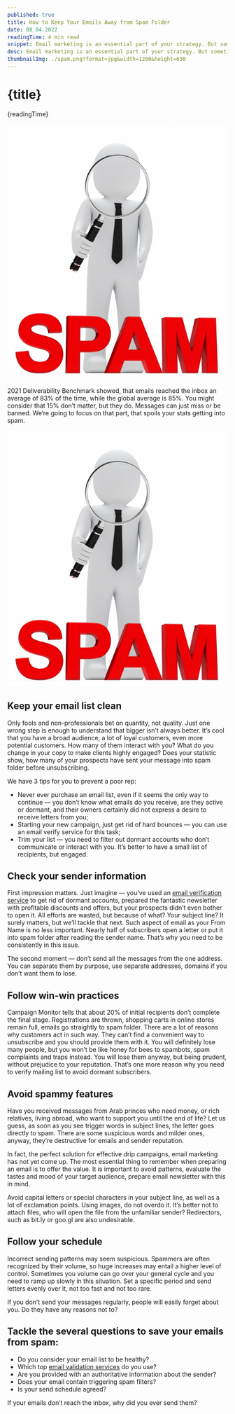 ```yaml
---
published: true
title: How to Keep Your Emails Away from Spam Folder
date: 08.04.2022
readingTime: 4 min read
snippet: Email marketing is an essential part of your strategy. But sometimes it doesn’t make a sense to create an outstanding copy, promising subject line, to offer discounts and promotions. There is about a 20% chance your message will land into junk folder. Yes, despite all your best rates. Your letter could be blocked of even going to junk. If the problem was only that customers would not see the email! It is very dangerous for your open rates and revenue.
desc: Email marketing is an essential part of your strategy. But sometimes it doesn’t make a sense to create an outstanding copy, promising subject line, to offer discounts and promotions. There is about a 20% chance your message will land into junk folder. Yes, despite all your best rates. Your letter could be blocked of even going to junk. If the problem was only that customers would not see the email! It is very dangerous for your open rates and revenue.
thumbnailImg: ./spam.png?format=jpg&width=1200&height=630
---
```


# {title}

{readingTime}

![spam](./spam.png?format=webp;jpg;png;avif&srcset)

2021 Deliverability Benchmark showed, that emails reached the inbox an average of 83% of the time, while the global average is 85%. You might consider that 15% don’t matter, but they do. Messages can just miss or be banned. We’re going to focus on that part, that spoils your stats getting into spam.

![spam](./spam.png?format=webp;jpg;avif&srcset)

## Keep your email list clean

Only fools and non-professionals bet on quantity, not quality. Just one wrong step is enough to understand that bigger isn’t always better. It’s cool that you have a broad audience, a lot of loyal customers, even more potential customers. How many of them interact with you? What do you change in your copy to make clients highly engaged? Does your statistic show, how many of your prospects have sent your message into spam folder before unsubscribing.

We have 3 tips for you to prevent a poor rep:
 - Never ever purchase an email list, even if it seems the only way to continue — you don’t know what emails do you receive, are they active or dormant, and their owners certainly did not express a desire to receive letters from you;
 - Starting your new campaign, just get rid of hard bounces — you can use an email verify service for this task;
 - Trim your list — you need to filter out dormant accounts who don’t communicate or interact with you. It’s better to have a small list of recipients, but engaged.

## Check your sender information

First impression matters. Just imagine — you’ve used an [email verification service](https://mailcheck.co/) to get rid of dormant accounts, prepared the fantastic newsletter with profitable discounts and offers, but your prospects didn’t even bother to open it. All efforts are wasted, but because of what? Your subject line? It surely matters, but we’ll tackle that next. Such aspect of email as your From Name is no less important. Nearly half of subscribers open a letter or put it into spam folder after reading the sender name. That’s why you need to be consistently in this issue.

The second moment — don’t send all the messages from the one address. You can separate them by purpose, use separate addresses, domains if you don’t want them to lose.

## Follow win-win practices

Campaign Monitor tells that about 20% of initial recipients don’t complete the final stage. Registrations are thrown, shopping carts in online stores remain full, emails go straightly to spam folder. There are a lot of reasons why customers act in such way. They can’t find a convenient way to unsubscribe and you should provide them with it. You will definitely lose many people, but you won’t be like honey for bees to spambots, spam complaints and traps instead. You will lose them anyway, but being prudent, without prejudice to your reputation. That’s one more reason why you need to verify mailing list to avoid dormant subscribers.

## Avoid spammy features

Have you received messages from Arab princes who need money, or rich relatives, living abroad, who want to support you until the end of life? Let us guess, as soon as you see trigger words in subject lines, the letter goes directly to spam. There are some suspicious words and milder ones, anyway, they’re destructive for emails and sender reputation.

In fact, the perfect solution for effective drip campaigns, email marketing has not yet come up. The most essential thing to remember when preparing an email is to offer the value. It is important to avoid patterns, evaluate the tastes and mood of your target audience, prepare email newsletter with this in mind.

Avoid capital letters or special characters in your subject line, as well as a lot of exclamation points. Using images, do not overdo it. It’s better not to attach files, who will open the file from the unfamiliar sender? Redirectors, such as bit.ly or goo.gl are also undesirable.

## Follow your schedule

Incorrect sending patterns may seem suspicious. Spammers are often recognized by their volume, so huge increases may entail a higher level of control. Sometimes you volume can go over your general cycle and you need to ramp up slowly in this situation. Set a specific period and send letters evenly over it, not too fast and not too rare.

If you don’t send your messages regularly, people will easily forget about you. Do they have any reasons not to?

## Tackle the several questions to save your emails from spam:

 - Do you consider your email list to be healthy?
 - Which top [email validation services](https://mailcheck.co/) do you use?
 - Are you provided with an authoritative information about the sender?
 - Does your email contain triggering spam filters?
 - Is your send schedule agreed?

If your emails don’t reach the inbox, why did you ever send them?
